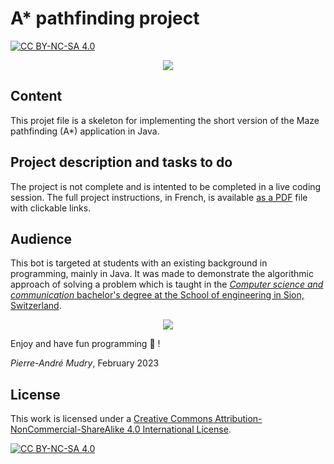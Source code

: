 # A* pathfinding project

[![CC BY-NC-SA 4.0][cc-by-nc-sa-shield]][cc-by-nc-sa]

<p align="center">
  <a href="https://hevs.ch/isc">
  <img src="https://user-images.githubusercontent.com/4624112/214767043-bc3fec9c-1e6f-4123-a003-cd32426518dc.png"/>    
  </a>
</p>

## Content
This projet file is a skeleton for implementing the short version of the Maze pathfinding (A*) application in Java. 

## Project description and tasks to do
The project is not complete and is intented to be completed in a live coding session. The full project instructions, in French, is available [as a PDF](https://inf1.begincoding.net/telebot.pdf) file with clickable links.

## Audience
This bot is targeted at students with an existing background in programming, mainly in Java. It was made to demonstrate the algorithmic approach of solving a problem which is taught in the [*Computer science and communication* bachelor's degree at the School of engineering in Sion, Switzerland](https://www.hevs.ch/isc).

<p align="center">
  <a href="https://hevs.ch/isc">
  <img src="https://user-images.githubusercontent.com/4624112/214764929-89aa8609-c540-4cc0-9905-23886814772e.png"/>    
  </a>
</p>

Enjoy and have fun programming 🎈 !

_Pierre-André Mudry_, February 2023

## License
This work is licensed under a
[Creative Commons Attribution-NonCommercial-ShareAlike 4.0 International License][cc-by-nc-sa].

[![CC BY-NC-SA 4.0][cc-by-nc-sa-image]][cc-by-nc-sa]

[cc-by-nc-sa]: http://creativecommons.org/licenses/by-nc-sa/4.0/
[cc-by-nc-sa-image]: https://licensebuttons.net/l/by-nc-sa/4.0/88x31.png
[cc-by-nc-sa-shield]: https://img.shields.io/badge/License-CC%20BY--NC--SA%204.0-lightgrey.svg
